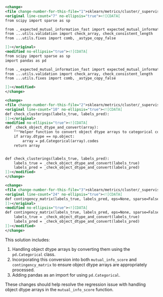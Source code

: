 ```xml
<change>
<file change-number-for-this-file="1">sklearn/metrics/cluster/_supervised.py</file>
<original line-count="7" no-ellipsis="true"><![CDATA[
from scipy import sparse as sp

from ._expected_mutual_information_fast import expected_mutual_information
from ...utils.validation import check_array, check_consistent_length
from ...utils.fixes import comb, _astype_copy_false

]]></original>
<modified no-ellipsis="true"><![CDATA[
from scipy import sparse as sp
import pandas as pd

from ._expected_mutual_information_fast import expected_mutual_information
from ...utils.validation import check_array, check_consistent_length
from ...utils.fixes import comb, _astype_copy_false

]]></modified>
</change>

<change>
<file change-number-for-this-file="2">sklearn/metrics/cluster/_supervised.py</file>
<original line-count="10" no-ellipsis="true"><![CDATA[
def check_clusterings(labels_true, labels_pred):
]]></original>
<modified no-ellipsis="true"><![CDATA[
def _check_object_dtype_and_convert(array):
    """Helper function to convert object dtype arrays to categorical codes."""
    if array.dtype == np.object:
        array = pd.Categorical(array).codes
    return array


def check_clusterings(labels_true, labels_pred):
    labels_true = _check_object_dtype_and_convert(labels_true)
    labels_pred = _check_object_dtype_and_convert(labels_pred)
]]></modified>
</change>

<change>
<file change-number-for-this-file="3">sklearn/metrics/cluster/_supervised.py</file>
<original line-count="24" no-ellipsis="true"><![CDATA[
def contingency_matrix(labels_true, labels_pred, eps=None, sparse=False):
]]></original>
<modified no-ellipsis="true"><![CDATA[
def contingency_matrix(labels_true, labels_pred, eps=None, sparse=False):
    labels_true = _check_object_dtype_and_convert(labels_true)
    labels_pred = _check_object_dtype_and_convert(labels_pred)
]]></modified>
</change>
```

This solution includes:
1. Handling object dtype arrays by converting them using the `pd.Categorical` class.
2. Incorporating this conversion into both `mutual_info_score` and `contingency_matrix` to ensure object dtype arrays are appropriately processed.
3. Adding pandas as an import for using `pd.Categorical`.

These changes should help resolve the regression issue with handling object dtype arrays in the `mutual_info_score` function.